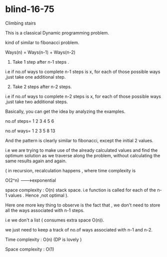 # blind-16-75
Climbing stairs


This is a classical Dynamic programming problem.

kind of similar to fibonacci problem.

 Ways(n) = Ways(n-1) + Ways(n-2)

1) Take 1 step after n-1 steps .

 i.e  if no.of ways to complete n-1 steps is x, for each of those possible ways ,just take one additional step.

2) Take 2 steps after n-2 steps.

 i.e  if no.of ways to complete n-2 steps is x, for each of those possible ways ,just take two  additional steps.
 
Basically, you can get the idea by analyzing the examples.

no.of steps= 1 2 3 4 5 6 

no.of ways= 1 2 3 5 8 13

And the pattern is clearly similar to fibonacci, except the initial 2 values.


i.e we are trying to make use of the already calculated values and find the optimum solution as we traverse along the problem, without calculating the same results again and again.

 ( in recursion, recalculation happens , where time complexity is 

O(2^n) --->exponential

 space complexity : O(n) stack space. i.e function is called for each of the n-1 values . Hence ,not optimal ).

Here one more key thing to observe is the fact that , we don't need to store all the ways associated with n-1 steps.

i.e we don't a list ( consumes extra space O(n)).

we just need to keep a track of no.of ways associated with n-1 and n-2.


Time complexity : O(n) (DP is lovely )

Space complexity : O(1)
